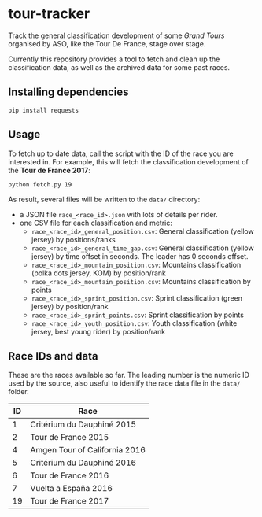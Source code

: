 # tour-tracker

Track the general classification development of some _Grand Tours_ organised by ASO, like the Tour De France, stage over stage.

Currently this repository provides a tool to fetch and clean up the classification data, as well as the archived data for some past races.

## Installing dependencies

```
pip install requests
```

## Usage

To fetch up to date data, call the script with the ID of the race you are interested in. For example, this will fetch the classification development of the **Tour de France 2017**:

```nohighlight
python fetch.py 19
```

As result, several files will be written to the `data/` directory:

- a JSON file `race_<race_id>.json` with lots of details per rider.
- one CSV file for each classification and metric:
  - `race_<race_id>_general_position.csv`: General classification (yellow jersey) by positions/ranks
  - `race_<race_id>_general_time_gap.csv`: General classification (yellow jersey) by time offset in seconds. The leader has 0 seconds offset.
  - `race_<race_id>_mountain_position.csv`: Mountains classification (polka dots jersey, KOM) by position/rank
  - `race_<race_id>_mountain_position.csv`: Mountains classification by points
  - `race_<race_id>_sprint_position.csv`: Sprint classification (green jersey) by position/rank
  - `race_<race_id>_sprint_points.csv`: Sprint classification by points
  - `race_<race_id>_youth_position.csv`: Youth classification (white jersey, best young rider) by position/rank

## Race IDs and data

These are the races available so far. The leading number is the numeric ID used by the source, also useful to identify the race data file in the `data/` folder.

| ID | Race                            |
|----|---------------------------------|
| 1  | Critérium du Dauphiné 2015
| 2  | Tour de France 2015
| 4  | Amgen Tour of California 2016
| 5  | Critérium du Dauphiné 2016
| 6  | Tour de France 2016
| 7  | Vuelta a España 2016
| 19 | Tour de France 2017
